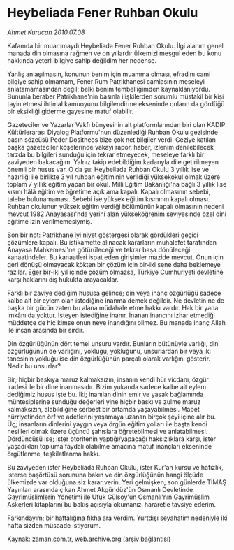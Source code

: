 # Heybeliada Fener Ruhban Okulu

*Ahmet Kurucan 2010.07.08*

<td class="columnist-detail">
<p>Kafamda bir muammaydı Heybeliada Fener Ruhban Okulu. İlgi alanım genel manada din olmasına rağmen ve on yıllardır ülkemizi meşgul eden bu konu hakkında yeterli bilgiye sahip değildim her nedense.</p>
<p>
<div id="haberMetinDiv">
<p>Yanlış anlaşılmasın, konunun benim için muamma olması, efradını cami bilgiye sahip olmamam, Fener Rum Patrikhanesi camiasının meseleyi anlatamamasından değil; belki benim tembelliğimden kaynaklanıyordu. Bununla beraber Patrikhane'nin basınla ilişkilerden sorumlu müstakil bir kişi tayin etmesi ihtimal kamuoyunu bilgilendirme ekseninde onların da gördüğü bir eksikliği giderme gayesine matuf olabilir.
<p>Gazeteciler ve Yazarlar Vakfı bünyesinin alt platformlarından biri olan KADIP Kültürlerarası Diyalog Platformu'nun düzenlediği Ruhban Okulu gezisinde basın sözcüsü Peder Dositheos bize çok net bilgiler verdi. Geziye katılan başka gazeteciler köşelerinde vakayı rapor, haber, izlenim denilebilecek tarzda bu bilgileri sunduğu için tekrar etmeyecek, meseleye farklı bir zaviyeden bakacağım. Yalnız takip edebildiğim kadarıyla dile getirilmeyen önemli bir husus var. O da şu: Heybeliada Ruhban Okulu 3 yıllık lise ve hazırlığı ile birlikte 3 yıl ruhban eğitiminin verildiği yüksekokul olmak üzere toplam 7 yıllık eğitim yapan bir okul. Milli Eğitim Bakanlığı'na bağlı 3 yıllık lise kısmı hâlâ eğitim ve öğretime açık ama kapalı. Kapalı olmasının sebebi, talebe bulunamaması. Sebebi ise yüksek eğitim kısmının kapalı olması. Ruhban okulunun yüksek eğitim verdiği bölümünün kapalı olmasının nedeni mevcut 1982 Anayasası'nda yerini alan yükseköğrenim seviyesinde özel dini eğitime izin verilmemesiymiş.
<p> Son bir not: Patrikhane iyi niyet göstergesi olarak gördükleri geçici çözümlere kapalı. Bu istikamette alınacak kararların muhalefet tarafından Anayasa Mahkemesi'ne götürüleceği ve tekrar başa dönüleceği kanaatindeler. Bu kanaatleri ispat eden girişimler mazide mevcut. Onun için geri dönüşü olmayacak kökten bir çözüm için bir-iki sene daha beklemeye razılar. Eğer bir-iki yıl içinde çözüm olmazsa, Türkiye Cumhuriyeti devletine karşı haklarını dış hukukta arayacaklar. 
<p>Farklı bir zaviye dediğim hususa gelince; din veya inanç özgürlüğü sadece kalbe ait bir eylem olan istediğine inanma demek değildir. Ne devletin ne de başka bir gücün zaten bu alana müdahale etme hakkı vardır. Hak bir yana imkânı da yoktur. İsteyen istediğine inanır. İnanan inancını izhar etmediği müddetçe de hiç kimse onun neye inandığını bilmez. Bu manada inanç Allah ile insan arasında bir sırdır.
<p>Din özgürlüğünün dört temel unsuru vardır. Bunların bütünüyle varlığı, din özgürlüğünün de varlığını, yokluğu, yokluğunu, unsurlardan bir veya iki tanesinin yokluğu ise din özgürlüğünün parçalı olarak varlığını gösterir. Nedir bu unsurlar?
<p>Bir; hiçbir baskıya maruz kalmaksızın, insanın kendi hür vicdanı, özgür iradesi ile bir dine inanmasıdır. Bizim yukarıda sadece kalbe ait eylem dediğimiz husus işte bu. İki; inanılan dinin emir ve yasak bağlamında müntesiplerine sunduğu değerleri yine hiçbir baskı ve zulme maruz kalmaksızın, alabildiğine serbest bir ortamda yaşayabilmesi. Mabet hürriyetinden örf ve adetlerini yaşamaya uzanan birçok şeyi içine alır bu. Üç; insanların dinlerini yaygın veya örgün eğitim yolları ile başta kendi nesilleri olmak üzere üçüncü şahıslara öğretebilmesi ve anlatabilmesi. Dördüncüsü ise; ister otoritenin yaptığı/yapacağı haksızlıklara karşı, ister yaşadıkları topluma faydalı olabilme amacına matuf inançları ekseninde örgütlenme, teşkilatlanma hakkı.
<p>Bu zaviyeden ister Heybeliada Ruhban Okulu, ister Kur'an kursu ve hafızlık, isterse başörtüsü sorununa bakın ve din özgürlüğünün hangi ölçüde ülkemizde var olduğuna siz karar verin. Yeri gelmişken; son günlerde TİMAŞ Yayınları arasında çıkan Ahmet Akgündüz'ün Osmanlı Devletinde Gayrimüslimlerin Yönetimi ile Ufuk Gülsoy'un Osmanlı'nın Gayrimüslim Askerleri kitaplarını bu bakış açısıyla okumanızı hararetle tavsiye ederim.
<p>Farkındayım; bir haftalığına fıkha ara verdim. Yurtdışı seyahatim nedeniyle iki hafta sizden müsaade istiyorum. </p></p></p></p></p></p></p></p></div>
</p>
<a href="http://web.archive.org/web/20101225011928/mailto:a.kurucan@zaman.com.tr">
</a></td>

Kaynak: [zaman.com.tr](http://zaman.com.tr/yazar.do?yazino=1003581), [web.archive.org (arşiv bağlantısı)](http://web.archive.org/web/20101225011928/http://zaman.com.tr/yazar.do?yazino=1003581)
